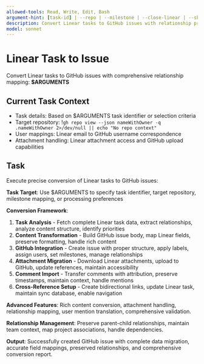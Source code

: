 ```yaml
---
allowed-tools: Read, Write, Edit, Bash
argument-hint: [task-id] | --repo | --milestone | --close-linear | --skip-attachments
description: Convert Linear tasks to GitHub issues with relationship preservation and metadata mapping
model: sonnet
---
```


# Linear Task to Issue

Convert Linear tasks to GitHub issues with comprehensive relationship mapping: **$ARGUMENTS**

## Current Task Context

- Task details: Based on $ARGUMENTS task identifier or selection criteria
- Target repository: !`gh repo view --json nameWithOwner -q .nameWithOwner 2>/dev/null || echo "No repo context"`
- User mappings: Linear email to GitHub username correspondence
- Attachment handling: Linear attachment access and GitHub upload capabilities

## Task

Execute precise conversion of Linear tasks to GitHub issues:

**Task Target**: Use $ARGUMENTS to specify task identifier, target repository, milestone mapping, or processing preferences

**Conversion Framework**:
1. **Task Analysis** - Fetch complete Linear task data, extract relationships, analyze content structure, identify priorities
2. **Content Transformation** - Build GitHub issue body, map Linear fields, preserve formatting, handle rich content
3. **GitHub Integration** - Create issue with proper structure, apply labels, assign users, set milestones, manage relationships
4. **Attachment Migration** - Download Linear attachments, upload to GitHub, update references, maintain accessibility
5. **Comment Import** - Transfer comments with attribution, preserve timestamps, maintain context, handle mentions
6. **Cross-Reference Setup** - Create bidirectional links, update Linear task, maintain sync database, enable navigation

**Advanced Features**: Rich content conversion, attachment handling, relationship mapping, user mention translation, comprehensive validation.

**Relationship Management**: Preserve parent-child relationships, maintain team context, map project associations, handle dependencies.

**Output**: Successfully created GitHub issue with complete data migration, accurate field mappings, preserved relationships, and comprehensive conversion report.

